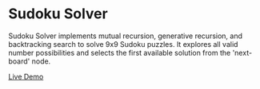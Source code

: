 # Sudoku Solver

Sudoku Solver implements mutual recursion, generative recursion, and backtracking search to solve 9x9 Sudoku puzzles. It explores all valid number possibilities and selects the first available solution from the 'next-board' node.

[Live Demo](https://hasferrr.github.io/sudoku-solver)
